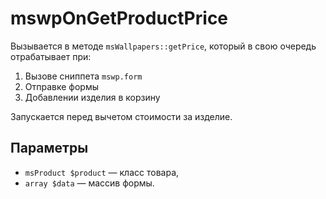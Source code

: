 # mswpOnGetProductPrice

Вызывается в методе `msWallpapers::getPrice`, который в свою очередь отрабатывает при:

1. Вызове сниппета `mswp.form`
2. Отправке формы
3. Добавлении изделия в корзину

Запускается перед вычетом стоимости за изделие.

## Параметры

* `msProduct $product` — класс товара,
* `array $data` — массив формы.
